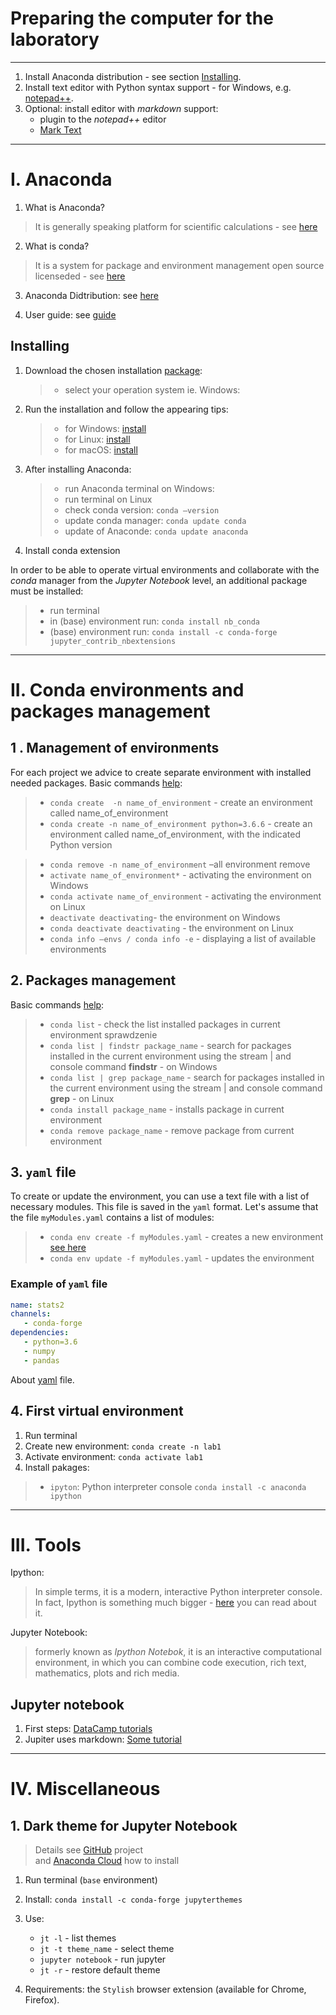 # Preparing the computer for the laboratory
---

1. Install Anaconda distribution - see section [Installing](#installing).
2. Install text editor with Python syntax support - for Windows, e.g. [notepad++](https://notepad-plus-plus.org/).
3. Optional: install editor with *markdown* support:
    - plugin to the *notepad++* editor 
    - [Mark Text](https://github.com/marktext/marktext)

---
# I. Anaconda 


1. What is Anaconda?  
  > It is generally speaking platform for scientific calculations - see [here](https://www.anaconda.com/what-is-anaconda/)
    
2. What is conda?  
  >It is a system for package and environment management open source licenseded - see [here](https://conda.io/docs/)
  
3. Anaconda Didtribution:  see [here](https://www.anaconda.com/distribution/)

4. User guide: see [guide](https://docs.conda.io/projects/conda/en/latest/user-guide/index.html)



## Installing

1. Download the chosen installation [package](https://www.anaconda.com/products/individual):

    >- select your operation system ie. Windows:


2. Run the installation and follow the appearing tips:
   >- for Windows: [install](http://docs.anaconda.com/anaconda/install/windows/)  
   >- for Linux: [install](https://docs.anaconda.com/anaconda/install/linux/)  
   >- for macOS: [install](https://docs.anaconda.com/anaconda/install/mac-os/)    
   

3. After installing Anaconda:
   >- run Anaconda terminal on Windows:
   >- run terminal on Linux
   >- check conda version:  `conda –version `
   >- update conda manager:  `conda update conda  `
   >- update of Anaconde:  `conda update anaconda`


4. Install conda extension

In order to be able to operate virtual environments and collaborate with the *conda* manager from the *Jupyter Notebook* level, an additional package must be installed:

  >- run terminal
  >- in (base) environment run: `conda install nb_conda`
  >-  (base) environment run: `conda install -c conda-forge jupyter_contrib_nbextensions`

---
# II. Conda environments and packages management

## 1 . Management of environments

For each project we advice to create separate environment with installed needed packages. Basic commands [help]( https://conda.io/docs/user-guide/tasks/manage-environments.html):

   >- `conda create  -n name_of_environment` - create an environment called name_of_environment
   >- `conda create -n name_of_environment python=3.6.6` - create an environment called name_of_environment, with the indicated Python version
  
   >- `conda remove -n name_of_environment` –all environment remove
   >- `activate name_of_environment*` - activating the environment on Windows
   >- `conda activate name_of_environment` - activating the environment on Linux
   >- `deactivate deactivating`- the environment on Windows
   >- `conda deactivate deactivating` - the environment on Linux
   >- `conda info –envs / conda info -e` - displaying a list of available environments
       

## 2. Packages management

Basic commands [help](https://docs.conda.io/projects/conda/en/latest/user-guide/tasks/manage-pkgs.html):

   >- `conda list` - check the list installed packages in current environment sprawdzenie  
   >- `conda list | findstr package_name` - search for packages installed in the current environment using the stream | and console command **findstr** - on Windows  
   >- `conda list | grep package_name` - search for packages installed in the current environment using the stream | and console command **grep** - on Linux  
   >- `conda install package_name` - installs package in current environment  
   >- `conda remove package_name` - remove package from current environment  


## 3. `yaml` file 

To create or update the environment, you can use a text file with a list of necessary modules. This file is saved in the `yaml` format. Let's assume that the file `myModules.yaml` contains a list of modules:

   >- `conda env create -f myModules.yaml` - creates a new environment [see here](https://docs.conda.io/projects/conda/en/latest/user-guide/tasks/manage-environments.html#creating-an-environment-from-an-environment-yml-file)
   >- `conda env update -f myModules.yaml` - updates the environment

### Example of `yaml` file

```yaml
name: stats2
channels:
   - conda-forge
dependencies:  
   - python=3.6
   - numpy
   - pandas
```

About [yaml](https://en.wikipedia.org/wiki/YAML) file.


## 4. First virtual environment

1. Run terminal
2. Create new environment: `conda create -n lab1`
3. Activate environment: `conda activate lab1`
3. Install pakages:

  >- `ipyton`: Python interpreter console
    `conda install -c anaconda ipython`




---
# III. Tools

Ipython:
   >In simple terms, it is a modern, interactive Python interpreter console. In fact, Ipython is something much bigger - [here](https://ipython.org/ipython-doc/stable/overview.html) you can read about it.  

Jupyter Notebook:  
   >formerly known as *Ipython Notebok*, it is an interactive computational environment, in which you can combine code execution, rich text, mathematics, plots and rich media. 


## Jupyter notebook

1. First steps: [DataCamp tutorials](https://www.datacamp.com/community/tutorials/tutorial-jupyter-notebook)
2. Jupiter uses markdown: [Some tutorial](https://commonmark.org/help/)


---
# IV. Miscellaneous

## 1. Dark theme for Jupyter Notebook
> Details see [GitHub](https://github.com/dunovank/jupyter-themes)  project  
>and [Anaconda Cloud](https://anaconda.org/conda-forge/jupyterthemes) how to install

1. Run terminal (`base` environment)
2. Install: `conda install -c conda-forge jupyterthemes`
3. Use: 

    - `jt -l` - list themes   
    - `jt -t theme_name` - select theme
    - `jupyter notebook` - run jupyter
    - `jt -r` - restore default theme

4. Requirements: the `Stylish` browser extension (available for Chrome, Firefox).




